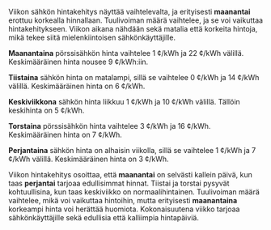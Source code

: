 Viikon sähkön hintakehitys näyttää vaihtelevalta, ja erityisesti **maanantai** erottuu korkealla hinnallaan. Tuulivoiman määrä vaihtelee, ja se voi vaikuttaa hintakehitykseen. Viikon aikana nähdään sekä matalia että korkeita hintoja, mikä tekee siitä mielenkiintoisen sähkönkäyttäjille.

**Maanantaina** pörssisähkön hinta vaihtelee 1 ¢/kWh ja 22 ¢/kWh välillä. Keskimääräinen hinta nousee 9 ¢/kWh:iin.

**Tiistaina** sähkön hinta on matalampi, sillä se vaihtelee 0 ¢/kWh ja 14 ¢/kWh välillä. Keskimääräinen hinta on 6 ¢/kWh.

**Keskiviikkona** sähkön hinta liikkuu 1 ¢/kWh ja 10 ¢/kWh välillä. Tällöin keskihinta on 5 ¢/kWh.

**Torstaina** pörssisähkön hinta vaihtelee 3 ¢/kWh ja 16 ¢/kWh. Keskimääräinen hinta on 7 ¢/kWh.

**Perjantaina** sähkön hinta on alhaisin viikolla, sillä se vaihtelee 1 ¢/kWh ja 7 ¢/kWh välillä. Keskimääräinen hinta on 3 ¢/kWh.

Viikon hintakehitys osoittaa, että **maanantai** on selvästi kallein päivä, kun taas **perjantai** tarjoaa edullisimmat hinnat. Tiistai ja torstai pysyvät kohtuullisina, kun taas keskiviikko on normaalihintainen. Tuulivoiman määrä vaihtelee, mikä voi vaikuttaa hintoihin, mutta erityisesti **maanantaina** korkeampi hinta voi herättää huomiota. Kokonaisuutena viikko tarjoaa sähkönkäyttäjille sekä edullisia että kalliimpia hintapäiviä.